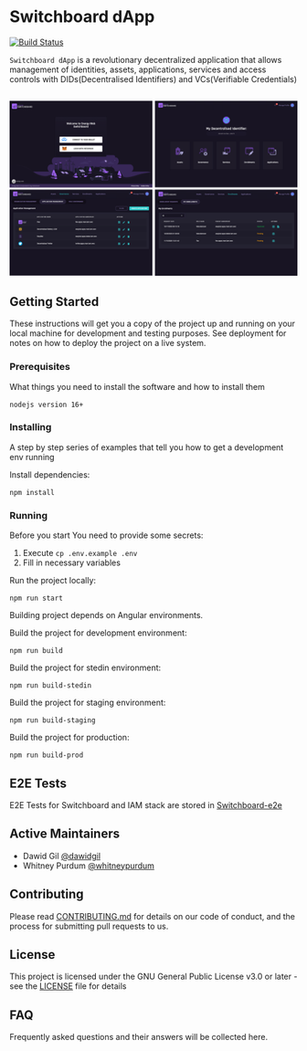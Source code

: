 # Switchboard dApp

[![Build Status](https://travis-ci.com/energywebfoundation/switchboard-dapp.svg?token=vNERWfuroqqJygVa7Km9&branch=develop)](https://travis-ci.com/energywebfoundation/switchboard-dapp)

`Switchboard dApp` is a revolutionary decentralized application that allows management of identities, assets, applications, services and access controls with DIDs(Decentralised Identifiers) and VCs(Verifiable Credentials)

##

![Identity Creation](screenshots/switchboard.png)

## Getting Started

These instructions will get you a copy of the project up and running on your local machine for development and testing purposes. See deployment for notes on how to deploy the project on a live system.

### Prerequisites

What things you need to install the software and how to install them

```
nodejs version 16+
```

### Installing

A step by step series of examples that tell you how to get a development env running

Install dependencies:

```
npm install
```

### Running

Before you start You need to provide some secrets:
1. Execute `cp .env.example .env`
2. Fill in necessary variables

Run the project locally:

```
npm run start
```

Building project depends on Angular environments.

Build the project for development environment:

```
npm run build
```

Build the project for stedin environment:

```
npm run build-stedin
```

Build the project for staging environment:

```
npm run build-staging
```

Build the project for production:

```
npm run build-prod
```

## E2E Tests

E2E Tests for Switchboard and IAM stack are stored in [Switchboard-e2e](https://github.com/energywebfoundation/switchboard-e2e/)

## Active Maintainers

- Dawid Gil [@dawidgil](https://github.com/dawidgil)
- Whitney Purdum [@whitneypurdum](https://github.com/whitneypurdum)

## Contributing

Please read [CONTRIBUTING.md](https://gist.github.com/PurpleBooth/b24679402957c63ec426) for details on our code of conduct, and the process for submitting pull requests to us.

## License

This project is licensed under the GNU General Public License v3.0 or later - see the [LICENSE](LICENSE) file for details

## FAQ

Frequently asked questions and their answers will be collected here.
